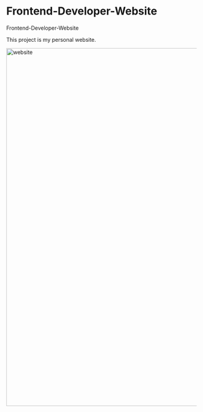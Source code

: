 # Frontend-Developer-Website
Frontend-Developer-Website

This project is my personal website.

<img width="945" alt="website" src="https://user-images.githubusercontent.com/107298963/204561962-27261445-fd43-46ec-aca5-f430930bfb55.png">
